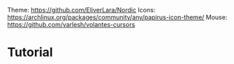 Theme: https://github.com/EliverLara/Nordic
Icons: https://archlinux.org/packages/community/any/papirus-icon-theme/
Mouse: https://github.com/varlesh/volantes-cursors

# Tutorial

